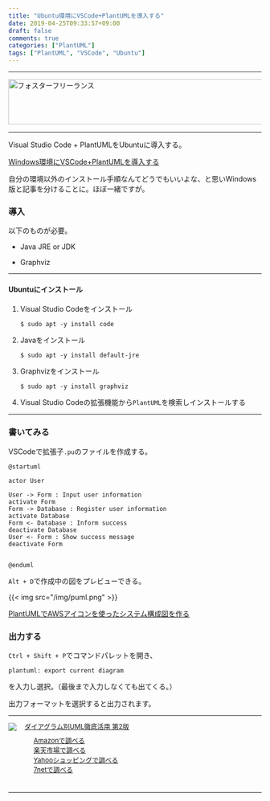 ```yaml
---
title: "Ubuntu環境にVSCode+PlantUMLを導入する"
date: 2019-04-25T09:33:57+09:00
draft: false
comments: true
categories: ["PlantUML"]
tags: ["PlantUML", "VSCode", "Ubuntu"]
---
```


 <!--more-->

---

<a href="https://t.afi-b.com/visit.php?guid=ON&a=C9511S-i324416Z&p=J690746r" target="_blank" rel="nofollow"><img src="https://www.afi-b.com/upload_image/9511-1521815201-3.gif" width="728" height="90" style="border:none;" alt="フォスターフリーランス" /></a><img src="https://t.afi-b.com/lead/C9511S/J690746r/i324416Z" width="1" height="1" style="border:none;" />

---

Visual Studio Code + PlantUMLをUbuntuに導入する。

[Windows環境にVSCode+PlantUMLを導入する](https://www.ted027.com/post/puml-win)

自分の環境以外のインストール手順なんてどうでもいいよな、と思いWindows版と記事を分けることに。ほぼ一緒ですが。

### 導入

以下のものが必要。

- Java JRE or JDK

- Graphviz

---

#### Ubuntuにインストール

1. Visual Studio Codeをインストール
    ```
    $ sudo apt -y install code
    ```

2. Javaをインストール
    ```
    $ sudo apt -y install default-jre 
    ```

3. Graphvizをインストール
    ```
    $ sudo apt -y install graphviz
    ```

4. Visual Studio Codeの拡張機能から`PlantUML`を検索しインストールする

---

### 書いてみる

VSCodeで拡張子`.pu`のファイルを作成する。

```sample.pu
@startuml

actor User

User -> Form : Input user information
activate Form
Form -> Database : Register user information
activate Database
Form <- Database : Inform success
deactivate Database
User <- Form : Show success message
deactivate Form


@enduml
```

`Alt + D`で作成中の図をプレビューできる。

{{< img src="/img/puml.png" >}}

[PlantUMLでAWSアイコンを使ったシステム構成図を作る](https://www.ted027.com/post/puml-aws)

### 出力する

`Ctrl + Shift + P`でコマンドパレットを開き、

```
plantuml: export current diagram
```

を入力し選択。（最後まで入力しなくても出てくる。）

出力フォーマットを選択すると出力されます。

---

<div class="kaerebalink-box" style="text-align:left;padding-bottom:20px;font-size:small;zoom: 1;overflow: hidden;"><div class="kaerebalink-image" style="float:left;margin:0 15px 10px 0;"><a href="//af.moshimo.com/af/c/click?a_id=1414800&amp;p_id=170&amp;pc_id=185&amp;pl_id=4062&amp;url=https%3A%2F%2Fwww.amazon.co.jp%2F%25E3%2583%2580%25E3%2582%25A4%25E3%2582%25A2%25E3%2582%25B0%25E3%2583%25A9%25E3%2583%25A0%25E5%2588%25A5UML%25E5%25BE%25B9%25E5%25BA%2595%25E6%25B4%25BB%25E7%2594%25A8-%25E7%25AC%25AC2%25E7%2589%2588-DB-Magazine-SELECTION%2Fdp%2F4798118443" rel="nofollow" target="_blank"><img src="https://images-fe.ssl-images-amazon.com/images/I/51l0OwohmdL._SL160_.jpg" style="border: none;"/></a><img height="1" src="//i.moshimo.com/af/i/impression?a_id=1414800&amp;p_id=170&amp;pc_id=185&amp;pl_id=4062" style="border:none;" width="1"/></div><div class="kaerebalink-info" style="line-height:120%;zoom: 1;overflow: hidden;"><div class="kaerebalink-name" style="margin-bottom:10px;line-height:120%"><a href="//af.moshimo.com/af/c/click?a_id=1414800&amp;p_id=170&amp;pc_id=185&amp;pl_id=4062&amp;url=https%3A%2F%2Fwww.amazon.co.jp%2F%25E3%2583%2580%25E3%2582%25A4%25E3%2582%25A2%25E3%2582%25B0%25E3%2583%25A9%25E3%2583%25A0%25E5%2588%25A5UML%25E5%25BE%25B9%25E5%25BA%2595%25E6%25B4%25BB%25E7%2594%25A8-%25E7%25AC%25AC2%25E7%2589%2588-DB-Magazine-SELECTION%2Fdp%2F4798118443" rel="nofollow" target="_blank">ダイアグラム別UML徹底活用 第2版</a><img height="1" src="//i.moshimo.com/af/i/impression?a_id=1414800&amp;p_id=170&amp;pc_id=185&amp;pl_id=4062" style="border:none;" width="1"/></div><div class="kaerebalink-detail" style="margin-bottom:5px;"></div><div class="kaerebalink-link1" style="margin-top:10px;"><div class="shoplinkamazon" style="margin-right:5px;background: url('//img.yomereba.com/tam_k_01.gif') 0 0 no-repeat;padding: 2px 0 2px 18px;white-space: nowrap;"><a href="//af.moshimo.com/af/c/click?a_id=1414800&amp;p_id=170&amp;pc_id=185&amp;pl_id=4062&amp;s_v=b5Rz2P0601xu&amp;url=https%3A%2F%2Fwww.amazon.co.jp%2Fgp%2Fsearch%3Fkeywords%3DUML%25E3%2580%2580%25E8%25A8%25AD%25E8%25A8%2588%26__mk_ja_JP%3D%25E3%2582%25AB%25E3%2582%25BF%25E3%2582%25AB%25E3%2583%258A" rel="nofollow" target="_blank">Amazonで調べる</a><img height="1" src="//i.moshimo.com/af/i/impression?a_id=1414800&amp;p_id=170&amp;pc_id=185&amp;pl_id=4062" style="border:none;" width="1"/></div><div class="shoplinkrakuten" style="margin-right:5px;background: url('//img.yomereba.com/tam_k_01.gif') 0 -50px no-repeat;padding: 2px 0 2px 18px;white-space: nowrap;"><a href="//af.moshimo.com/af/c/click?a_id=1414727&amp;p_id=54&amp;pc_id=54&amp;pl_id=616&amp;s_v=b5Rz2P0601xu&amp;url=https%3A%2F%2Fsearch.rakuten.co.jp%2Fsearch%2Fmall%2FUML%25E3%2580%2580%25E8%25A8%25AD%25E8%25A8%2588%2F-%2Ff.1-p.1-s.1-sf.0-st.A-v.2%3Fx%3D0" rel="nofollow" target="_blank">楽天市場で調べる</a><img height="1" src="//i.moshimo.com/af/i/impression?a_id=1414727&amp;p_id=54&amp;pc_id=54&amp;pl_id=616" style="border:none;" width="1"/></div><div class="shoplinkyahoo" style="margin-right:5px;background: url('//img.yomereba.com/tam_k_01.gif') 0 -150px no-repeat;padding: 2px 0 2px 18px;white-space: nowrap;"><a href="//af.moshimo.com/af/c/click?a_id=1418766&amp;p_id=1225&amp;pc_id=1925&amp;pl_id=18502&amp;s_v=b5Rz2P0601xu&amp;url=http%3A%2F%2Fsearch.shopping.yahoo.co.jp%2Fsearch%3Fp%3DUML%25E3%2580%2580%25E8%25A8%25AD%25E8%25A8%2588" rel="nofollow" target="_blank">Yahooショッピングで調べる</a><img height="1" src="//i.moshimo.com/af/i/impression?a_id=1418766&amp;p_id=1225&amp;pc_id=1925&amp;pl_id=18502" style="border:none;" width="1"/></div><div class="shoplinkseven" style="margin-right:5px;background: url('//img.yomereba.com/tam_k_01.gif') 0 -100px no-repeat;padding: 2px 0 2px 18px;white-space: nowrap;"><a href="//af.moshimo.com/af/c/click?a_id=1414728&amp;p_id=932&amp;pc_id=1188&amp;pl_id=12456&amp;s_v=b5Rz2P0601xu&amp;url=http%3A%2F%2F7net.omni7.jp%2Fsearch%2F%3Fkeyword%3DUML%25E3%2580%2580%25E8%25A8%25AD%25E8%25A8%2588%26searchKeywordFlg%3D1" rel="nofollow" target="_blank"><img src=" af="" height="1" i="" i.moshimo.com="" impression?a_id='1414728&amp;p_id=932&amp;pc_id=1188&amp;pl_id=12456"' style="border:none;" width="1">7netで調べる</img src="></a></div></div></div><div class="booklink-footer" style="clear: left"></div></div>

---